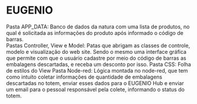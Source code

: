 # EUGENIO

Pasta APP_DATA: Banco de dados da natura com uma lista de produtos, no qual é solicitada as informações do produto após informado o código de barras.  
Pastas Controller, View e Model: Patas que abrigam as classes de controle, modelo e visualização do web site. Sendo o mesmo uma interface gráfica que permite com que o usuário cadastre por meio do código de barras as embalagens descartadas, e receba um desconto por isso. 
Pasta CSS: Folha de estilos do View
Pasta Node-red: Lógica montada no node-red, que tem como intuito coletar informações de quantidade de embalagens descartadas no totem, enviar esses dados para o EUGENIO Hub e enviar um email para o pessoal responsável pela colete, informando o status do totem. 
